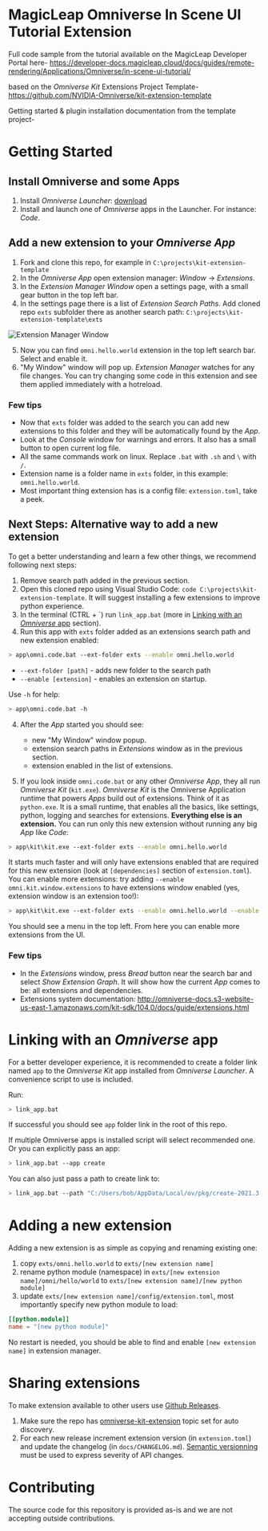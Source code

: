 # MagicLeap Omniverse In Scene UI Tutorial Extension

Full code sample from the tutorial available on the MagicLeap Developer Portal here-
https://developer-docs.magicleap.cloud/docs/guides/remote-rendering/Applications/Omniverse/in-scene-ui-tutorial/

based on the *Omniverse Kit* Extensions Project Template-
https://github.com/NVIDIA-Omniverse/kit-extension-template

Getting started & plugin installation documentation from the template project-

# Getting Started

## Install Omniverse and some Apps

1. Install *Omniverse Launcher*: [download](https://www.nvidia.com/en-us/omniverse/download)
2. Install and launch one of *Omniverse* apps in the Launcher. For instance: *Code*.

## Add a new extension to your *Omniverse App*

1. Fork and clone this repo, for example in `C:\projects\kit-extension-template`
2. In the *Omniverse App* open extension manager: *Window* &rarr; *Extensions*.
3. In the *Extension Manager Window* open a settings page, with a small gear button in the top left bar.
4. In the settings page there is a list of *Extension Search Paths*. Add cloned repo `exts` subfolder there as another search path: `C:\projects\kit-extension-template\exts`

![Extension Manager Window](/images/add-ext-search-path.png)

5. Now you can find `omni.hello.world` extension in the top left search bar. Select and enable it.
6. "My Window" window will pop up. *Extension Manager* watches for any file changes. You can try changing some code in this extension and see them applied immediately with a hotreload.

### Few tips

* Now that `exts` folder was added to the search you can add new extensions to this folder and they will be automatically found by the *App*.
* Look at the *Console* window for warnings and errors. It also has a small button to open current log file.
* All the same commands work on linux. Replace `.bat` with `.sh` and `\` with `/`.
* Extension name is a folder name in `exts` folder, in this example: `omni.hello.world`. 
* Most important thing extension has is a config file: `extension.toml`, take a peek.

## Next Steps: Alternative way to add a new extension

To get a better understanding and learn a few other things, we recommend following next steps:

1. Remove search path added in the previous section.
1. Open this cloned repo using Visual Studio Code: `code C:\projects\kit-extension-template`. It will suggest installing a few extensions to improve python experience.
2. In the terminal (CTRL + \`) run `link_app.bat` (more in [Linking with an *Omniverse* app](#linking-with-an-omniverse-app) section).
3. Run this app with `exts` folder added as an extensions search path and new extension enabled:

```bash
> app\omni.code.bat --ext-folder exts --enable omni.hello.world
```

- `--ext-folder [path]` - adds new folder to the search path
- `--enable [extension]` - enables an extension on startup.

Use `-h` for help:

```bash
> app\omni.code.bat -h
```

4. After the *App* started you should see:
    * new "My Window" window popup.
    * extension search paths in *Extensions* window as in the previous section.
    * extension enabled in the list of extensions.

5. If you look inside `omni.code.bat` or any other *Omniverse App*, they all run *Omniverse Kit* (`kit.exe`). *Omniverse Kit* is the Omniverse Application runtime that powers *Apps* build out of extensions.
Think of it as `python.exe`. It is a small runtime, that enables all the basics, like settings, python, logging and searches for extensions. **Everything else is an extension.** You can run only this new extension without running any big *App* like *Code*:


```bash
> app\kit\kit.exe --ext-folder exts --enable omni.hello.world
```

It starts much faster and will only have extensions enabled that are required for this new extension (look at  `[dependencies]` section of `extension.toml`). You can enable more extensions: try adding `--enable omni.kit.window.extensions` to have extensions window enabled (yes, extension window is an extension too!):


```bash
> app\kit\kit.exe --ext-folder exts --enable omni.hello.world --enable omni.kit.window.extensions
```

You should see a menu in the top left. From here you can enable more extensions from the UI. 

### Few tips

* In the *Extensions* window, press *Bread* button near the search bar and select *Show Extension Graph*. It will show how the current *App* comes to be: all extensions and dependencies.
* Extensions system documentation: http://omniverse-docs.s3-website-us-east-1.amazonaws.com/kit-sdk/104.0/docs/guide/extensions.html


# Linking with an *Omniverse* app

For a better developer experience, it is recommended to create a folder link named `app` to the *Omniverse Kit* app installed from *Omniverse Launcher*. A convenience script to use is included.

Run:

```bash
> link_app.bat
```

If successful you should see `app` folder link in the root of this repo.

If multiple Omniverse apps is installed script will select recommended one. Or you can explicitly pass an app:

```bash
> link_app.bat --app create
```

You can also just pass a path to create link to:

```bash
> link_app.bat --path "C:/Users/bob/AppData/Local/ov/pkg/create-2021.3.4"
```

# Adding a new extension

Adding a new extension is as simple as copying and renaming existing one:

1. copy `exts/omni.hello.world` to `exts/[new extension name]`
2. rename python module (namespace) in `exts/[new extension name]/omni/hello/world` to `exts/[new extension name]/[new python module]`
3. update `exts/[new extension name]/config/extension.toml`, most importantly specify new python module to load:

```toml
[[python.module]]
name = "[new python module]"
```

No restart is needed, you should be able to find and enable `[new extension name]` in extension manager.

# Sharing extensions

To make extension available to other users use [Github Releases](https://docs.github.com/en/repositories/releasing-projects-on-github/managing-releases-in-a-repository).

1. Make sure the repo has [omniverse-kit-extension](https://github.com/topics/omniverse-kit-extension) topic set for auto discovery.
2. For each new release increment extension version (in `extension.toml`) and update the changelog (in `docs/CHANGELOG.md`). [Semantic versionning](https://semver.org/) must be used to express severity of API changes.

# Contributing
The source code for this repository is provided as-is and we are not accepting outside contributions.